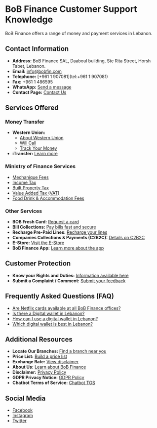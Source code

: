 # BoB Finance Customer Support Knowledge

BoB Finance offers a range of money and payment services in Lebanon.

## Contact Information

*   **Address:** BoB Finance SAL, Daaboul building, Ste Rita Street, Horsh Tabet, Lebanon.
*   **Email:** [info@bobfin.com](mailto:info@bobfin.com)
*   **Telephone:** [+961 1 907081](tel:+961 1 907081)
*   **Fax:** +961 1 486595
*   **WhatsApp:** [Send a message](https://api.whatsapp.com/send?phone=96181236424)
*   **Contact Page:** [Contact Us](https://www.bob-finance.com/Inside/InsidePages/ContactUs)

## Services Offered

### Money Transfer
*   **Western Union:**
    *   [About Western Union](https://www.bob-finance.com/Inside/InsidePages/AboutWesternUnion)
    *   [Will Call](https://www.bob-finance.com/Inside/InsidePages/WillCall)
    *   [Track Your Money](http://www.wu.com/LB/en/track-transfer.html)
*   **iTransfer:** [Learn more](https://www.bob-finance.com/Inside/InsidePages/ITransfer)

### Ministry of Finance Services
*   [Mechanique Fees](https://www.bob-finance.com/Inside/InsidePages/MecaniqueFees)
*   [Income Tax](https://www.bob-finance.com/Inside/InsidePages/IncomeTax)
*   [Built Property Tax](https://www.bob-finance.com/Inside/InsidePages/BuiltPropertyTax)
*   [Value Added Tax (VAT)](https://www.bob-finance.com/Inside/InsidePages/ValueAddedTax(VAT))
*   [Food Drink & Accommodation Fees](https://www.bob-finance.com/Inside/InsidePages/FoodDrinkAccommodationFees)

### Other Services
*   **BOB Fresh Card:** [Request a card](https://www.bob-finance.com/Request/FreshCards)
*   **Bill Collections:** [Pay bills fast and secure](https://www.bob-finance.com/Inside/InsidePages/BillCollections)
*   **Recharge Pre-Paid Lines:** [Recharge your lines](https://www.bob-finance.com/Inside/InsidePages/RechargePrepaidLines)
*   **Companies Collections & Payments (C2B2C):** [Details on C2B2C](https://www.bob-finance.com/Inside/InsidePages/C2B)
*   **E-Store:** [Visit the E-Store](https://www.bob-finance.com/Inside/InsidePages/Estore)
*   **BoB Finance App:** [Learn more about the app](https://www.bob-finance.com/Inside/InsidePages/BoBFinanceApp)

## Customer Protection
*   **Know your Rights and Duties:** [Information available here](https://www.bob-finance.com/Inside/RightsAndDuties)
*   **Submit a Complaint / Comment:** [Submit your feedback](https://www.bob-finance.com/CustomerProtection/ComplaintAndCommentView)

## Frequently Asked Questions (FAQ)
*   [Are Netflix cards available at all BoB Finance offices?](https://www.bob-finance.com/Inside/FAQ/792817dd-5d5f-4703-8b16-632f355c716c)
*   [Is there a Digital wallet in Lebanon?](https://www.bob-finance.com/Inside/FAQ/63ea8c52-01c5-4925-a72f-2f3baa6dd372)
*   [How can I use a digital wallet in Lebanon?](https://www.bob-finance.com/Inside/FAQ/4c8c4a9c-bfb4-4585-98c1-c4cc29380a88)
*   [Which digital wallet is best in Lebanon?](https://www.bob-finance.com/Inside/FAQ/931816f9-05d4-4c2b-acdf-76abef14b05f)

## Additional Resources
*   **Locate Our Branches:** [Find a branch near you](https://www.bob-finance.com/Inside/Subagents)
*   **Price List:** [Build a price list](https://www.bob-finance.com/Home/BuildPriceList/)
*   **Exchange Rate:** [View disclaimer](https://www.bob-finance.com/Home/ExchangeRateDisclaimer)
*   **About Us:** [Learn about BoB Finance](https://www.bob-finance.com/Inside/InsidePages/AboutUs)
*   **Disclaimer:** [Privacy Policy](https://www.bob-finance.com/PDF/BoBFinanceWebsitePrivacyPolicy.pdf)
*   **GDPR Privacy Notice:** [GDPR Policy](https://www.bob-finance.com/PDF/BoBFinanceGDPRPolicy.pdf)
*   **Chatbot Terms of Service:** [Chatbot TOS](https://www.bob-finance.com/PDF/BoBFinanceChatbotPlatformTermsofService.pdf)

## Social Media
*   [Facebook](https://www.facebook.com/BobFinanceSal)
*   [Instagram](https://www.instagram.com/BoB_Finance)
*   [Twitter](https://twitter.com/BoBFinance2)